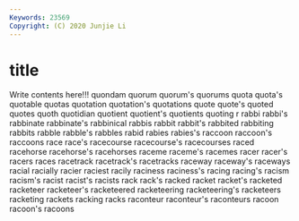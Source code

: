 ```yaml
---
Keywords: 23569
Copyright: (C) 2020 Junjie Li
---
```


# title

Write contents here!!!
quondam 
quorum 
quorum's 
quorums 
quota 
quota's 
quotable
quotas 
quotation 
quotation's 
quotations 
quote 
quote's 
quoted 
quotes 
quoth 
quotidian
quotient 
quotient's 
quotients 
quoting 
r 
rabbi 
rabbi's 
rabbinate 
rabbinate's 
rabbinical
rabbis 
rabbit 
rabbit's 
rabbited 
rabbiting 
rabbits 
rabble 
rabble's 
rabbles 
rabid
rabies 
rabies's 
raccoon 
raccoon's 
raccoons 
race 
race's 
racecourse 
racecourse's 
racecourses
raced 
racehorse 
racehorse's 
racehorses 
raceme 
raceme's 
racemes 
racer 
racer's 
racers
races 
racetrack 
racetrack's 
racetracks 
raceway 
raceway's 
raceways 
racial 
racially 
racier
raciest 
racily 
raciness 
raciness's 
racing 
racing's 
racism 
racism's 
racist 
racist's
racists 
rack 
rack's 
racked 
racket 
racket's 
racketed 
racketeer 
racketeer's 
racketeered
racketeering 
racketeering's 
racketeers 
racketing 
rackets 
racking 
racks 
raconteur 
raconteur's 
raconteurs
racoon 
racoon's 
racoons 
